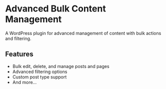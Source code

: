 # Advanced Bulk Content Management

A WordPress plugin for advanced management of content with bulk actions and filtering.

## Features

- Bulk edit, delete, and manage posts and pages
- Advanced filtering options
- Custom post type support
- And more...
